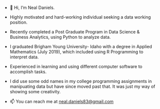 - 👋 Hi, I’m Neal Daniels.
- Highly motivated and hard-working individual seeking a data working position.  

- Recently completed a Post Graduate Program in Data Science & Business Analytics, using Python to analyze data. 

- I graduated Brigham Young University- Idaho with a degree in Applied Mathematics (July 2019), which included using R Programming to interpret data. 

- Experienced in learning and using different computer software to accomplish tasks.

- I did use some odd names in my college programming assignments in manipuating data but have since moved past that. It was just my way of showing some creativity. 



- 📫 You can reach me at neal.daniels83@gmail.com 

<!---
danielsneala/danielsneala is a ✨ special ✨ repository because its `README.md` (this file) appears on your GitHub profile.
You can click the Preview link to take a look at your changes.
--->
